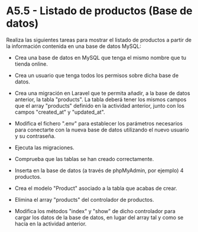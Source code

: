 # A5.5 - Listado de productos (Base de datos)
Realiza las siguientes tareas para mostrar el listado de productos a partir de la información contenida en una base de datos MySQL:

- Crea una base de datos en MySQL que tenga el mismo nombre que tu tienda online. 

- Crea un usuario que tenga todos los permisos sobre dicha base de datos. 

- Crea una migración en Laravel que te permita añadir, a la base de datos anterior, la tabla "products". La tabla deberá tener los mismos campos que el array "products" definido en la actividad anterior, junto con los campos "created_at" y "updated_at".

- Modifica el fichero ".env" para establecer los parámetros necesarios para conectarte con la nueva base de datos utilizando el nuevo usuario y su contraseña.

- Ejecuta las migraciones.

- Comprueba que las tablas se han creado correctamente.

- Inserta en la base de datos (a través de phpMyAdmin, por ejemplo) 4 productos.

- Crea el modelo "Product" asociado a la tabla que acabas de crear.

- Elimina el array "products" del controlador de productos.

- Modifica los métodos "index" y "show" de dicho controlador para cargar los datos de la base de datos, en lugar del array tal y como se hacía en la actividad anterior.